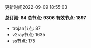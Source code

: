 更新时间2022-09-09 18:55:03

**总订阅: 64**
**总节点: 9306**
**有效节点: 1897**
- trojan节点: 87
- v2ray节点: 1635
- ss节点: 175
